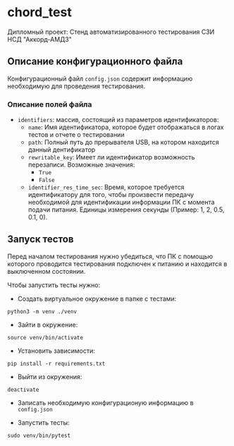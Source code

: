 # chord_test
Дипломный проект: Стенд автоматизированного тестирования СЗИ НСД "Аккорд-АМДЗ"

## Описание конфигурационного файла
Конфигурационный файл `config.json` содержит информацию необходимую для 
проведения тестирования.

### Описание полей файла
* `identifiers`: массив, состоящий из параметров идентификаторов:
    * `name`: Имя идентификатора, которое будет отображаться в логах тестов
     и отчете о тестировании
    * `path`: Полный путь до прерывателя USB, на котором находится данный дентификатор
    * `rewritable_key`: Имеет ли идентификатор возможность перезаписи. 
    Возможные значения:
        * `True`
        * `False`
    * `identifier_res_time_sec`: Время, которое требуется идентификатору для того, 
    чтобы произвести передачу необходимой для идентификации информации ПК с момента 
    подачи питания. Единицы измерения секунды (Пример: 1, 2, 0.5, 0.1, 0).
    
    

## Запуск тестов
Перед началом тестирования нужно убедиться, что ПК с помощью которого проводится 
тестирования подключен к питанию и находится в выключенном состоянии.

Чтобы запустить тесты нужно:

* Создать виртуальное окружение в папке с тестами:
```commandline
python3 -m venv ./venv
```

* Зайти в окружение:
```commandline
source venv/bin/activate
```

* Установить зависимости:
```commandline
pip install -r requirements.txt
```

* Выйти из окружения:
```commandline
deactivate
```

* Записать необходимую конфигурационую информацию в `config.json`

* Запустить тесты:
```commandline
sudo venv/bin/pytest
```